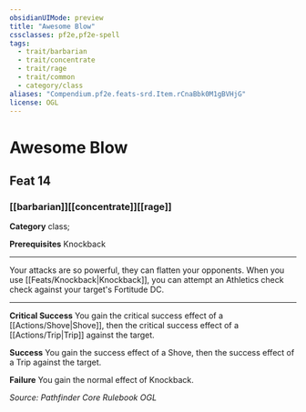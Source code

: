 ```yaml
---
obsidianUIMode: preview
title: "Awesome Blow"
cssclasses: pf2e,pf2e-spell
tags:
  - trait/barbarian
  - trait/concentrate
  - trait/rage
  - trait/common
  - category/class
aliases: "Compendium.pf2e.feats-srd.Item.rCnaBbk0M1gBVHjG"
license: OGL
---
```

# Awesome Blow
## Feat 14
### [[barbarian]][[concentrate]][[rage]]

**Category** class; 



**Prerequisites** Knockback
* * *
Your attacks are so powerful, they can flatten your opponents. When you use [[Feats/Knockback|Knockback]], you can attempt an Athletics check check against your target's Fortitude DC.

* * *

**Critical Success** You gain the critical success effect of a [[Actions/Shove|Shove]], then the critical success effect of a [[Actions/Trip|Trip]] against the target.

**Success** You gain the success effect of a Shove, then the success effect of a Trip against the target.

**Failure** You gain the normal effect of Knockback.

*Source: Pathfinder Core Rulebook*
*OGL*